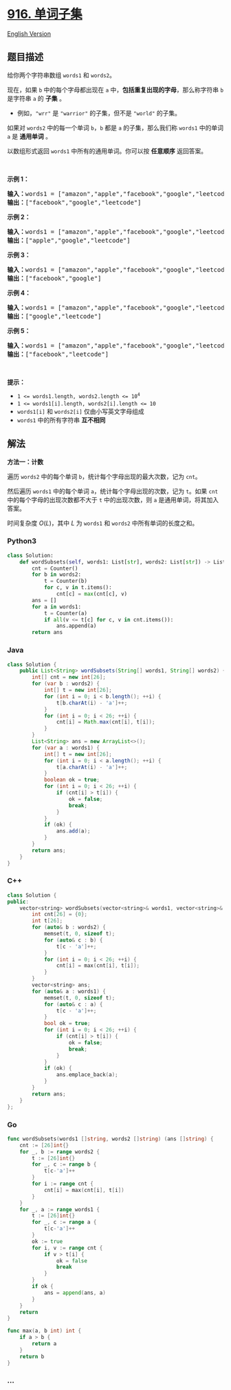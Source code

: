 # [916. 单词子集](https://leetcode.cn/problems/word-subsets)

[English Version](/solution/0900-0999/0916.Word%20Subsets/README_EN.md)

## 题目描述

<!-- 这里写题目描述 -->

<p>给你两个字符串数组 <code>words1</code>&nbsp;和&nbsp;<code>words2</code>。</p>

<p>现在，如果&nbsp;<code>b</code> 中的每个字母都出现在 <code>a</code> 中，<strong>包括重复出现的字母</strong>，那么称字符串 <code>b</code> 是字符串 <code>a</code> 的 <strong>子集</strong> 。</p>

<ul>
	<li>例如，<code>"wrr"</code> 是 <code>"warrior"</code> 的子集，但不是 <code>"world"</code> 的子集。</li>
</ul>

<p>如果对 <code>words2</code> 中的每一个单词&nbsp;<code>b</code>，<code>b</code> 都是 <code>a</code> 的子集，那么我们称&nbsp;<code>words1</code> 中的单词 <code>a</code> 是<em> </em><strong>通用单词</strong><em> </em>。</p>

<p>以数组形式返回&nbsp;<code>words1</code> 中所有的通用单词。你可以按 <strong>任意顺序</strong> 返回答案。</p>

<p>&nbsp;</p>

<ol>
</ol>

<p><strong>示例 1：</strong></p>

<pre>
<strong>输入：</strong>words1 = ["amazon","apple","facebook","google","leetcode"], words2 = ["e","o"]
<strong>输出：</strong>["facebook","google","leetcode"]
</pre>

<p><strong>示例 2：</strong></p>

<pre>
<strong>输入：</strong>words1 = ["amazon","apple","facebook","google","leetcode"], words2 = ["l","e"]
<strong>输出：</strong>["apple","google","leetcode"]
</pre>

<p><strong>示例 3：</strong></p>

<pre>
<strong>输入：</strong>words1 = ["amazon","apple","facebook","google","leetcode"], words2 = ["e","oo"]
<strong>输出：</strong>["facebook","google"]
</pre>

<p><strong>示例 4：</strong></p>

<pre>
<strong>输入：</strong>words1 = ["amazon","apple","facebook","google","leetcode"], words2 = ["lo","eo"]
<strong>输出：</strong>["google","leetcode"]
</pre>

<p><strong>示例 5：</strong></p>

<pre>
<strong>输入：</strong>words1 = ["amazon","apple","facebook","google","leetcode"], words2 = ["ec","oc","ceo"]
<strong>输出：</strong>["facebook","leetcode"]
</pre>

<p>&nbsp;</p>

<p><strong>提示：</strong></p>

<ul>
	<li><code>1 &lt;= words1.length, words2.length &lt;= 10<sup>4</sup></code></li>
	<li><code>1 &lt;= words1[i].length, words2[i].length &lt;= 10</code></li>
	<li><code>words1[i]</code> 和 <code>words2[i]</code> 仅由小写英文字母组成</li>
	<li><code>words1</code> 中的所有字符串 <strong>互不相同</strong></li>
</ul>

## 解法

<!-- 这里可写通用的实现逻辑 -->

**方法一：计数**

遍历 `words2` 中的每个单词 `b`，统计每个字母出现的最大次数，记为 `cnt`。

然后遍历 `words1` 中的每个单词 `a`，统计每个字母出现的次数，记为 `t`。如果 `cnt` 中的每个字母的出现次数都不大于 `t` 中的出现次数，则 `a` 是通用单词，将其加入答案。

时间复杂度 $O(L)$，其中 $L$ 为 `words1` 和 `words2` 中所有单词的长度之和。

<!-- tabs:start -->

### **Python3**

<!-- 这里可写当前语言的特殊实现逻辑 -->

```python
class Solution:
    def wordSubsets(self, words1: List[str], words2: List[str]) -> List[str]:
        cnt = Counter()
        for b in words2:
            t = Counter(b)
            for c, v in t.items():
                cnt[c] = max(cnt[c], v)
        ans = []
        for a in words1:
            t = Counter(a)
            if all(v <= t[c] for c, v in cnt.items()):
                ans.append(a)
        return ans
```

### **Java**

<!-- 这里可写当前语言的特殊实现逻辑 -->

```java
class Solution {
    public List<String> wordSubsets(String[] words1, String[] words2) {
        int[] cnt = new int[26];
        for (var b : words2) {
            int[] t = new int[26];
            for (int i = 0; i < b.length(); ++i) {
                t[b.charAt(i) - 'a']++;
            }
            for (int i = 0; i < 26; ++i) {
                cnt[i] = Math.max(cnt[i], t[i]);
            }
        }
        List<String> ans = new ArrayList<>();
        for (var a : words1) {
            int[] t = new int[26];
            for (int i = 0; i < a.length(); ++i) {
                t[a.charAt(i) - 'a']++;
            }
            boolean ok = true;
            for (int i = 0; i < 26; ++i) {
                if (cnt[i] > t[i]) {
                    ok = false;
                    break;
                }
            }
            if (ok) {
                ans.add(a);
            }
        }
        return ans;
    }
}
```

### **C++**

```cpp
class Solution {
public:
    vector<string> wordSubsets(vector<string>& words1, vector<string>& words2) {
        int cnt[26] = {0};
        int t[26];
        for (auto& b : words2) {
            memset(t, 0, sizeof t);
            for (auto& c : b) {
                t[c - 'a']++;
            }
            for (int i = 0; i < 26; ++i) {
                cnt[i] = max(cnt[i], t[i]);
            }
        }
        vector<string> ans;
        for (auto& a : words1) {
            memset(t, 0, sizeof t);
            for (auto& c : a) {
                t[c - 'a']++;
            }
            bool ok = true;
            for (int i = 0; i < 26; ++i) {
                if (cnt[i] > t[i]) {
                    ok = false;
                    break;
                }
            }
            if (ok) {
                ans.emplace_back(a);
            }
        }
        return ans;
    }
};
```

### **Go**

```go
func wordSubsets(words1 []string, words2 []string) (ans []string) {
	cnt := [26]int{}
	for _, b := range words2 {
		t := [26]int{}
		for _, c := range b {
			t[c-'a']++
		}
		for i := range cnt {
			cnt[i] = max(cnt[i], t[i])
		}
	}
	for _, a := range words1 {
		t := [26]int{}
		for _, c := range a {
			t[c-'a']++
		}
		ok := true
		for i, v := range cnt {
			if v > t[i] {
				ok = false
				break
			}
		}
		if ok {
			ans = append(ans, a)
		}
	}
	return
}

func max(a, b int) int {
	if a > b {
		return a
	}
	return b
}
```

### **...**

```

```

<!-- tabs:end -->
